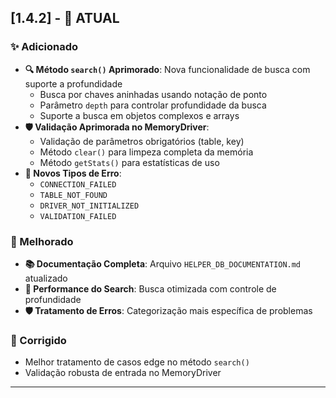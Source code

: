 ## [1.4.2] - 🚀 **ATUAL**

### ✨ Adicionado
- **🔍 Método `search()` Aprimorado**: Nova funcionalidade de busca com suporte a profundidade
  - Busca por chaves aninhadas usando notação de ponto
  - Parâmetro `depth` para controlar profundidade da busca
  - Suporte a busca em objetos complexos e arrays
- **🛡️ Validação Aprimorada no MemoryDriver**:
  - Validação de parâmetros obrigatórios (table, key)
  - Método `clear()` para limpeza completa da memória
  - Método `getStats()` para estatísticas de uso
- **🔧 Novos Tipos de Erro**:
  - `CONNECTION_FAILED`
  - `TABLE_NOT_FOUND` 
  - `DRIVER_NOT_INITIALIZED`
  - `VALIDATION_FAILED`

### 🔧 Melhorado
- **📚 Documentação Completa**: Arquivo `HELPER_DB_DOCUMENTATION.md` atualizado
- **🎯 Performance do Search**: Busca otimizada com controle de profundidade
- **🛡️ Tratamento de Erros**: Categorização mais específica de problemas

### 🐛 Corrigido
- Melhor tratamento de casos edge no método `search()`
- Validação robusta de entrada no MemoryDriver

---
